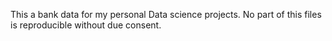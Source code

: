 This a bank data for my personal Data science projects. No part of this files is reproducible without due consent.
